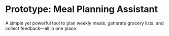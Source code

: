 # Prototype: Meal Planning Assistant

A simple yet powerful tool to plan weekly meals, generate grocery lists, and collect feedback—all in one place.
